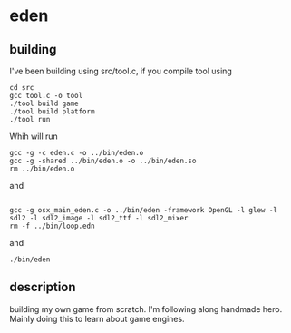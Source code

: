 # eden
## building

I've been building using src/tool.c, if you compile tool using
```
cd src
gcc tool.c -o tool
./tool build game
./tool build platform
./tool run
```

Whih will run

```
gcc -g -c eden.c -o ../bin/eden.o                                  
gcc -g -shared ../bin/eden.o -o ../bin/eden.so                                      
rm ../bin/eden.o   
```

and

```
                          
gcc -g osx_main_eden.c -o ../bin/eden -framework OpenGL -l glew -l sdl2 -l sdl2_image -l sdl2_ttf -l sdl2_mixer      
rm -f ../bin/loop.edn      
```
 

and

```
./bin/eden
```

## description
building my own game from scratch. I'm following along handmade hero. Mainly doing this to learn about game engines.

